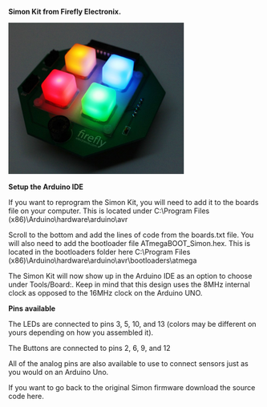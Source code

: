 <!DOCTYPE html>
<html>
<body>

<b>Simon Kit from Firefly Electronix.</b>

<p align="left">
  <img src="SimonKit_light-up slideshow.jpg" width="350"/>
</p>

<b>Setup the Arduino IDE</b>
<p>If you want to reprogram the Simon Kit, you will need to add it to the boards file on your computer. This is located under C:\Program Files (x86)\Arduino\hardware\arduino\avr</p>

<p>Scroll to the bottom and add the lines of code from the boards.txt file. You will also need to add the bootloader file ATmegaBOOT_Simon.hex. This is located in the bootloaders folder here C:\Program Files (x86)\Arduino\hardware\arduino\avr\bootloaders\atmega</p>

<p>The Simon Kit will now show up in the Arduino IDE as an option to choose under Tools/Board:. Keep in mind that this design uses the 8MHz internal clock as opposed to the 16MHz clock on the Arduino UNO.</p> 

<b>Pins available</b>

<p>The LEDs are connected to pins 3, 5, 10, and 13 (colors may be different on yours depending on how you assembled it).

The Buttons are connected to pins 2, 6, 9, and 12

All of the analog pins are also available to use to connect sensors just as you would on an Arduino Uno.

If you want to go back to the original Simon firmware download the source code here.</p>

</body>
</html>
